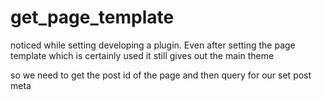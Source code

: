 # get_page_template
noticed while setting developing a plugin. Even after setting the page template which is certainly used it still gives out the main theme

so we need to get the post id of the page
and then query for our set post meta
